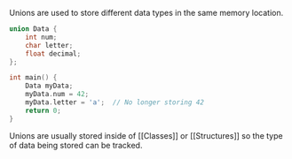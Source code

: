 Unions are used to store different data types in the same memory location. 
```c++
union Data {
	int num;
	char letter;
	float decimal;
};

int main() {
	Data myData;
	myData.num = 42;
	myData.letter = 'a';  // No longer storing 42
	return 0;
}
```

Unions are usually stored inside of [[Classes]] or [[Structures]] so the type of data being stored can be tracked.